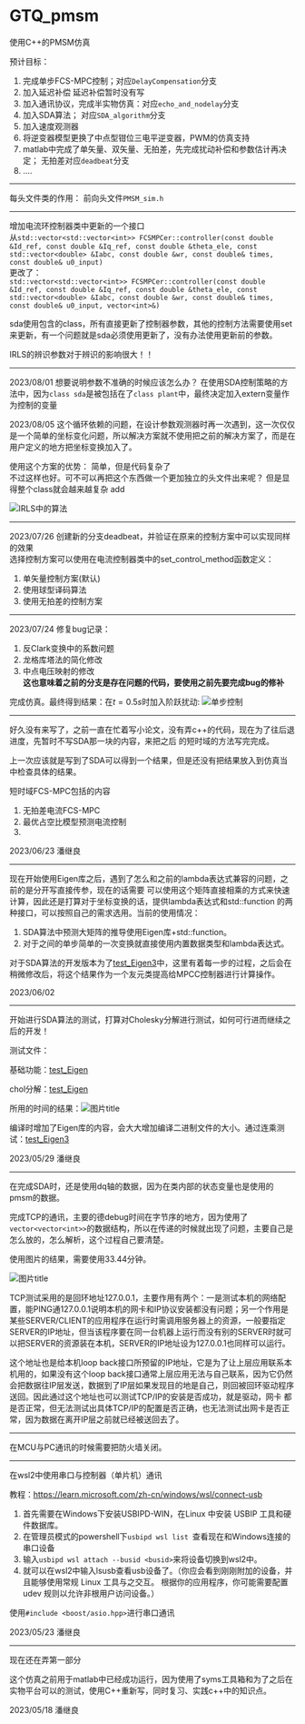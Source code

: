 # GTQ_pmsm
使用C++的PMSM仿真

预计目标：
1. 完成单步FCS-MPC控制；对应`DelayCompensation`分支
2. 加入延迟补偿 延迟补偿暂时没有写
3. 加入通讯协议，完成半实物仿真：对应`echo_and_nodelay`分支
4. 加入SDA算法；    对应`SDA_algorithm`分支
5. 加入速度观测器
6. 将逆变器模型更换了中点型钳位三电平逆变器，PWM的仿真支持
7. matlab中完成了单矢量、双矢量、无拍差，先完成扰动补偿和参数估计再决定；      无拍差对应`deadbeat`分支
8. ....

---

每头文件类的作用：
前向头文件`PMSM_sim.h`


---

增加电流环控制器类中更新的一个接口  
从`std::vector<std::vector<int>> FCSMPCer::controller(const double &Id_ref, const double &Iq_ref, const double &theta_ele,
                                        const std::vector<double> &Iabc, const double &wr, const double& times,
                                         const double& u0_input)`  
   更改了：  
   `std::vector<std::vector<int>> FCSMPCer::controller(const double &Id_ref, const double &Iq_ref, const double &theta_ele,
                                        const std::vector<double> &Iabc, const double &wr, const double& times,
                                         const double& u0_input, vector<int>&)`  

sda使用包含的class，所有直接更新了控制器参数，其他的控制方法需要使用set来更新，有一个问题就是sda必须使用更新了，没有办法使用更新前的参数。

IRLS的辨识参数对于辨识的影响很大！！

---
2023/08/01
想要说明参数不准确的时候应该怎么办？
在使用SDA控制策略的方法中，因为`class sda`是被包括在了`class plant`中，最终决定加入extern变量作为控制的变量

2023/08/05
这个循环依赖的问题，在设计参数观测器时再一次遇到，这一次仅仅是一个简单的坐标变化问题，所以解决方案就不使用把之前的解决方案了，而是在用户定义的地方把坐标变换加入了。

使用这个方案的优势：
简单，但是代码复杂了  
不过这样也好。可不可以再把这个东西做一个更加独立的头文件出来呢？
但是显得整个class就会越来越复杂  add 

![](带有遗忘因子的最小二乘法.png "IRLS中的算法")

---

2023/07/26
创建新的分支deadbeat，并验证在原来的控制方案中可以实现同样的效果  
选择控制方案可以使用在电流控制器类中的set_control_method函数定义：

1. 单矢量控制方案(默认)
2. 使用球型译码算法
3. 使用无拍差的控制方案



---

2023/07/24
修复bug记录：
1. 反Clark变换中的系数问题
2. 龙格库塔法的简化修改
3. 中点电压映射的修改  
**这也意味着之前的分支是存在问题的代码，要使用之前先要完成bug的修补**

完成仿真。最终得到结果：在$t=0.5s$时加入阶跃扰动:
   ![](sda_pmsm.png "单步控制")

---

好久没有来写了，之前一直在忙着写小论文，没有弄c++的代码，现在为了往后退进度，先暂时不写SDA那一块的内容，来把之后
的短时域的方法写完完成。

上一次应该就是写到了SDA可以得到一个结果，但是还没有把结果放入到仿真当中检查具体的结果。

短时域FCS-MPC包括的内容
1. 无拍差电流FCS-MPC
2. 最优占空比模型预测电流控制
3. 

2023/06/23 潘继良


---

现在开始使用Eigen库之后，遇到了怎么和之前的lambda表达式兼容的问题，之前的是分开写直接传参，现在的话需要
可以使用这个矩阵直接相乘的方式来快速计算，因此还是打算对于坐标变换的话，提供lambda表达式和std::function
的两种接口，可以按照自己的需求选用。当前的使用情况：
1.  SDA算法中预测大矩阵的推导使用Eigen库+std::function。
2.  对于之间的单步简单的一次变换就直接使用内置数据类型和lambda表达式。

对于SDA算法的开发版本为了[test_Eigen3](./example/test_Eigen3.cpp)中，这里有着每一步的过程，之后会在稍微修改后，将这个结果作为一个友元类提高给MPCC控制器进行计算操作。

2023/06/02

---

开始进行SDA算法的测试，打算对Cholesky分解进行测试，如何可行进而继续之后的开发！

测试文件： 

基础功能：[test_Eigen](./example/test_Eigen.cpp)

chol分解：[test_Eigen](./example/test_Eigen2.cpp)

所用的时间的结果：![](chol用时对比.png "图片title")

编译时增加了Eigen库的内容，会大大增加编译二进制文件的大小。通过连乘测试：[test_Eigen3](./example/test_Eigen3.cpp)



2023/05/29 潘继良

---

在完成SDA时，还是使用dq轴的数据，因为在类内部的状态变量也是使用的pmsm的数据。

完成TCP的通讯，主要的德debug时间在字节序的地方，因为使用了`vector<vector<int>>`的数据结构，所以在传递的时候就出现了问题，主要自己是怎么放的，怎么解析，这个过程自己要清楚。

使用图片的结果，需要使用33.44分钟。

![](TCP.png "图片title")

TCP测试采用的是回环地址127.0.0.1，主要作用有两个：一是测试本机的网络配置，能PING通127.0.0.1说明本机的网卡和IP协议安装都没有问题；另一个作用是某些SERVER/CLIENT的应用程序在运行时需调用服务器上的资源，一般要指定SERVER的IP地址，但当该程序要在同一台机器上运行而没有别的SERVER时就可以把SERVER的资源装在本机，SERVER的IP地址设为127.0.0.1也同样可以运行。

这个地址也是给本机loop back接口所预留的IP地址，它是为了让上层应用联系本机用的，如果没有这个loop back接口通常上层应用无法与自己联系，因为它仍然会把数据往IP层发送，数据到了IP层如果发现目的地是自己，则回被回环驱动程序送回。因此通过这个地址也可以测试TCP/IP的安装是否成功，就是驱动，网卡 都是否正常，但无法测试出具体TCP/IP的配置是否正确，也无法测试出网卡是否正常，因为数据在离开IP层之前就已经被送回去了。


---

在MCU与PC通讯的时候需要把防火墙关闭。

---

在wsl2中使用串口与控制器（单片机）通讯

教程：https://learn.microsoft.com/zh-cn/windows/wsl/connect-usb

1. 首先需要在Windows下安装USBIPD-WIN，在Linux 中安装 USBIP 工具和硬件数据库。
2. 在管理员模式的powershell下`usbipd wsl list `查看现在和Windows连接的串口设备
3. 输入`usbipd wsl attach --busid <busid>`来将设备切换到wsl2中。
4. 就可以在wsl2中输入lsusb查看usb设备了。（你应会看到刚刚附加的设备，并且能够使用常规 Linux 工具与之交互。 根据你的应用程序，你可能需要配置 udev 规则以允许非根用户访问设备。）


使用`#include <boost/asio.hpp>`进行串口通讯


2023/05/23 潘继良

---

现在还在弄第一部分

这个仿真之前用于matlab中已经成功运行，因为使用了syms工具箱和为了之后在实物平台可以的测试，使用C++重新写，同时复习、实践c++中的知识点。

2023/05/18 潘继良



